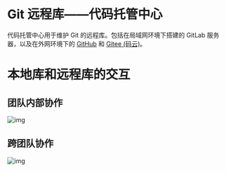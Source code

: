 # Git 远程库——代码托管中心

代码托管中心用于维护 Git 的远程库。包括在局域网环境下搭建的 GitLab 服务器，以及在外网环境下的 [GitHub](https://github.com/) 和 [Gitee (码云)](https://gitee.com/)。

#   本地库和远程库的交互

## 团队内部协作

![img](https://cdn.nlark.com/yuque/0/2021/png/932482/1635252332137-e08beb84-cc89-4935-bd66-c3e3cc130ee9.png)

## 跨团队协作

![img](https://cdn.nlark.com/yuque/0/2021/png/932482/1635252481287-c9cb0355-8c59-4dee-bd62-9721160fdcde.png)